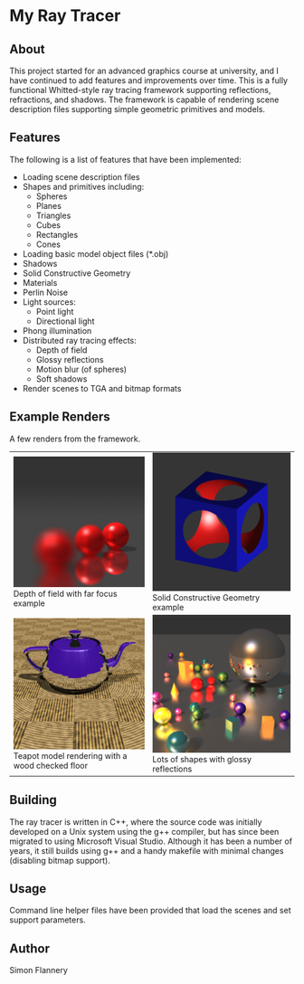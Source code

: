 # My Ray Tracer
## About
This project started for an advanced graphics course at university, and I have continued to add features and improvements over time. This is a fully functional Whitted-style ray tracing framework supporting reflections, refractions, and shadows. The framework is capable of rendering scene description files supporting simple geometric primitives and models.

## Features
The following is a list of features that have been implemented:
- Loading scene description files
- Shapes and primitives including:
  - Spheres
  - Planes
  - Triangles
  - Cubes
  - Rectangles
  - Cones
- Loading basic model object files (*.obj)
- Shadows
- Solid Constructive Geometry
- Materials
- Perlin Noise
- Light sources:
  - Point light
  - Directional light
- Phong illumination
- Distributed ray tracing effects:
  - Depth of field
  - Glossy reflections
  - Motion blur (of spheres)
  - Soft shadows
- Render scenes to TGA and bitmap formats

## Example Renders
A few renders from the framework.

|                                                                                                     |                                                                                                            |
|-----------------------------------------------------------------------------------------------------|------------------------------------------------------------------------------------------------------------|
| ![Example1](results/focal_red_spheres_far_128.bmp)<br />Depth of field with far focus example       | ![Example2](results/csg_difference_cube_sphere_3.bmp)<br />Solid Constructive Geometry example             |
| ![Example3](results/teapot_on_wood_floor.bmp)<br />Teapot model rendering with a wood checked floor | ![Example4](results/shapes_scene.bmp)<br />Lots of shapes with glossy reflections                         |


## Building
The ray tracer is written in C++, where the source code was initially developed on a Unix system using the g++ compiler, but has since been migrated to using Microsoft Visual Studio. Although it has been a number of years, it still builds using g++ and a handy makefile with minimal changes (disabling bitmap support).

## Usage
Command line helper files have been provided that load the scenes and set support parameters.

## Author
Simon Flannery
